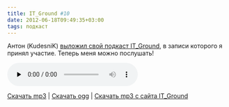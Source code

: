```yaml
---
title: IT_Ground #10
date: 2012-06-18T09:49:35+03:00
tags: подкаст
---
```


Антон (KudesniK) [выложил свой подкаст IT_Ground](http://itground.by/Podcast/010), в записи которого я принял участие. Теперь меня можно послушать!

<audio controls="controls" preload="none">
  <source src="http://c358655.r55.cf1.rackcdn.com/IT_Ground__010__2012_06_14.ogg" type="audio/ogg">
  <source src="http://c358655.r55.cf1.rackcdn.com/IT_Ground__010__2012_06_14.mp3" type="audio/mpeg">
  HTML5 Audio не поддерживается.
</audio>


[Скачать mp3](http://c358655.r55.cf1.rackcdn.com/IT_Ground__010__2012_06_14.mp3) | [Скачать ogg](http://c358655.r55.cf1.rackcdn.com/IT_Ground__010__2012_06_14.ogg) | [Скачать mp3 c сайта IT_Ground](http://itground.by/data/IT_Ground__010__2012_06_14.mp3)
